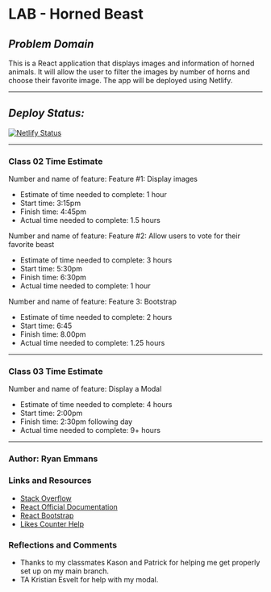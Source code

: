 # **LAB - Horned Beast**

## ***Problem Domain***

This is a React application that displays images and information of horned animals. It will allow the user to filter the images by number of horns and choose their favorite image. The app will be deployed using Netlify.

- - -

## ***Deploy Status:***
[![Netlify Status](https://api.netlify.com/api/v1/badges/2019f9a4-848f-4856-87b5-e8173aaac233/deploy-status)](https://app.netlify.com/sites/ryanemmans-horned-beast/deploys)

- - -

### Class 02 Time Estimate

Number and name of feature: Feature #1: Display images

- Estimate of time needed to complete: 1 hour
- Start time: 3:15pm
- Finish time: 4:45pm
- Actual time needed to complete: 1.5 hours

Number and name of feature: Feature #2: Allow users to vote for their favorite beast

- Estimate of time needed to complete: 3 hours
- Start time: 5:30pm
- Finish time: 6:30pm
- Actual time needed to complete: 1 hour

Number and name of feature: Feature 3: Bootstrap

- Estimate of time needed to complete: 2 hours
- Start time: 6:45
- Finish time: 8.00pm
- Actual time needed to complete: 1.25 hours

- - -

### Class 03 Time Estimate

Number and name of feature: Display a Modal

- Estimate of time needed to complete: 4 hours
- Start time: 2:00pm
- Finish time: 2:30pm following day
- Actual time needed to complete: 9+ hours

- - -

### Author: Ryan Emmans

### Links and Resources

- [Stack Overflow](https://stackoverflow.com/)
- [React Official Documentation](https://reactjs.org/docs/getting-started.html)
- [React Bootstrap](https://react-bootstrap.github.io/getting-started/introduction/)
- [Likes Counter Help](https://javascript.plainenglish.io/creating-a-reusable-like-button-component-in-react-8028d17c024c)

### Reflections and Comments

- Thanks to my classmates Kason and Patrick for helping me get properly set up on my main branch.
- TA Kristian Esvelt for help with my modal.
